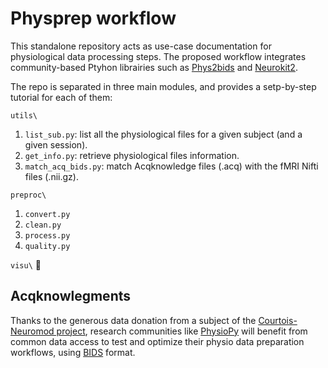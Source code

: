 # Physprep workflow
This standalone repository acts as use-case documentation for physiological data processing steps. The proposed workflow integrates community-based Ptyhon librairies such as [Phys2bids](https://github.com/physiopy/phys2bids) and [Neurokit2](https://github.com/neuropsychology/NeuroKit). 

The repo is separated in three main modules, and provides a setp-by-step tutorial for each of them:

`utils\` 
1. `list_sub.py`: list all the physiological files for a given subject (and a given session).
2. `get_info.py`: retrieve physiological files information.
3. `match_acq_bids.py`: match Acqknowledge files (.acq) with the fMRI Nifti files (.nii.gz).

`preproc\`
1. `convert.py`
2. `clean.py`
3. `process.py`
4. `quality.py`

`visu\` :construction_worker:

## Acqknowlegments
Thanks to the generous data donation from a subject of the [Courtois-Neuromod project](https://www.cneuromod.ca/), research communities like [PhysioPy](physiopy.github.io) will benefit from common data access to test and optimize their physio data preparation workflows, using [BIDS](https://bids-specification.readthedocs.io/en/stable/04-modality-specific-files/06-physiological-and-other-continous-recordings.html) format. 

